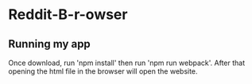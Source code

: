 # Reddit-B-r-owser

## Running my app
Once download, run 'npm install' then run 'npm run webpack'. After that opening the html file in the browser will open the website. 
